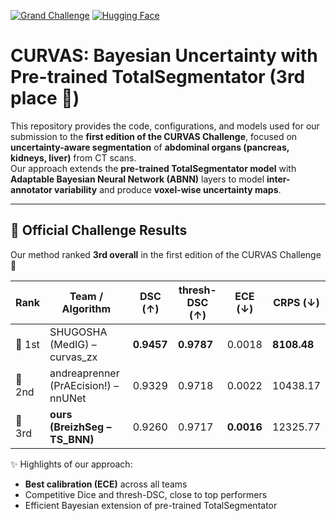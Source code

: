 [![Grand Challenge](https://img.shields.io/badge/Grand%20Challenge-CURVAS-blue)](https://curvas.grand-challenge.org/) [![Hugging Face](https://img.shields.io/badge/🤗%20Hugging%20Face-CURVAS-orange)](https://huggingface.co/VBoussot/Curvas)

# CURVAS: Bayesian Uncertainty with Pre-trained TotalSegmentator (3rd place 🥈)

This repository provides the code, configurations, and models used for our submission to the **first edition of the CURVAS Challenge**, focused on **uncertainty-aware segmentation** of **abdominal organs (pancreas, kidneys, liver)** from CT scans.  
Our approach extends the **pre-trained TotalSegmentator model** with **Adaptable Bayesian Neural Network (ABNN)** layers to model **inter-annotator variability** and produce **voxel-wise uncertainty maps**.

---
## 🏁 Official Challenge Results

Our method ranked **3rd overall** in the first edition of the CURVAS Challenge 🏅

| Rank | Team / Algorithm            | DSC (↑)  | thresh-DSC (↑) | ECE (↓)   | CRPS (↓)   |
|------|-----------------------------|----------|----------------|-----------|------------|
| 🏅 1st | SHUGOSHA (MedIG) – curvas_zx | **0.9457** | **0.9787**     | 0.0018    | **8108.48** |
| 🥇 2nd | andreaprenner (PrAEcision!) – nnUNet | 0.9329   | 0.9718         | 0.0022    | 10438.17   |
| 🥈 3rd | **ours (BreizhSeg – TS_BNN)**       | 0.9260   | 0.9717         | **0.0016** | 12325.77   |

✨ Highlights of our approach:
- **Best calibration (ECE)** across all teams  
- Competitive Dice and thresh-DSC, close to top performers  
- Efficient Bayesian extension of pre-trained TotalSegmentator  

